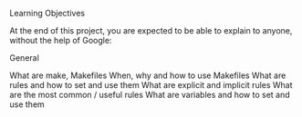 Learning Objectives

At the end of this project, you are expected to be able to explain to anyone, without the help of Google:

General

What are make, Makefiles
When, why and how to use Makefiles
What are rules and how to set and use them
What are explicit and implicit rules
What are the most common / useful rules
What are variables and how to set and use them